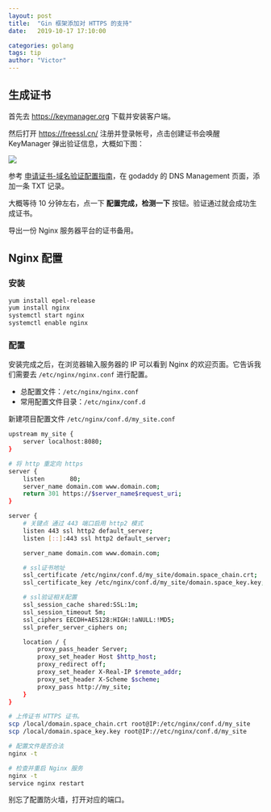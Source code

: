 ```yaml
---
layout: post
title:  "Gin 框架添加对 HTTPS 的支持"
date:   2019-10-17 17:10:00

categories: golang
tags: tip
author: "Victor"
---
```


## 生成证书

首先去 https://keymanager.org 下载并安装客户端。

然后打开 https://freessl.cn/ 注册并登录帐号，点击创建证书会唤醒 KeyManager 弹出验证信息，大概如下图：

![](https://raw.githubusercontent.com/wjp2013/wjp2013.github.io/master/assets/images/pictures/2019-10-17-gin-https/01.png)

参考 [申请证书-域名验证配置指南](https://blog.freessl.cn/free-certificate-verification-guide/)，在 godaddy 的 DNS Management 页面，添加一条 TXT 记录。

大概等待 10 分钟左右，点一下 **配置完成，检测一下** 按钮。验证通过就会成功生成证书。

导出一份 Nginx 服务器平台的证书备用。

## Nginx 配置

### 安装

```bash
yum install epel-release
yum install nginx
systemctl start nginx
systemctl enable nginx
```

### 配置

安装完成之后，在浏览器输入服务器的 IP 可以看到 Nginx 的欢迎页面。它告诉我们需要去 `/etc/nginx/nginx.conf` 进行配置。

* 总配置文件：`/etc/nginx/nginx.conf`
* 常用配置文件目录：`/etc/nginx/conf.d`

新建项目配置文件 `/etc/nginx/conf.d/my_site.conf`

```bash
upstream my_site {
    server localhost:8080;
}

# 将 http 重定向 https
server {
    listen       80;
    server_name domain.com www.domain.com;
    return 301 https://$server_name$request_uri;
}

server {
    # 关键点 通过 443 端口启用 http2 模式
    listen 443 ssl http2 default_server;
    listen [::]:443 ssl http2 default_server;

    server_name domain.com www.domain.com;

    # ssl证书地址
    ssl_certificate /etc/nginx/conf.d/my_site/domain.space_chain.crt;
    ssl_certificate_key /etc/nginx/conf.d/my_site/domain.space_key.key;

    # ssl验证相关配置
    ssl_session_cache shared:SSL:1m;
    ssl_session_timeout 5m;
    ssl_ciphers EECDH+AES128:HIGH:!aNULL:!MD5;
    ssl_prefer_server_ciphers on;

    location / {
        proxy_pass_header Server;
        proxy_set_header Host $http_host;
        proxy_redirect off;
        proxy_set_header X-Real-IP $remote_addr;
        proxy_set_header X-Scheme $scheme;
        proxy_pass http://my_site;
    }
}
```

```bash
# 上传证书 HTTPS 证书。
scp /local/domain.space_chain.crt root@IP:/etc/nginx/conf.d/my_site
scp /local/domain.space_key.key root@IP://etc/nginx/conf.d/my_site

# 配置文件是否合法
nginx -t

# 检查并重启 Nginx 服务
nginx -t
service nginx restart
```

别忘了配置防火墙，打开对应的端口。

